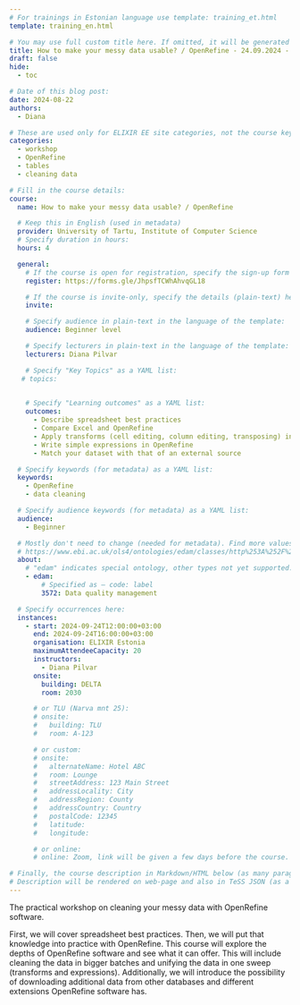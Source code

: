 ```yaml
---
# For trainings in Estonian language use template: training_et.html
template: training_en.html

# You may use full custom title here. If omitted, it will be generated from course name.
title: How to make your messy data usable? / OpenRefine - 24.09.2024 - Registration OPEN
draft: false
hide:
  - toc

# Date of this blog post:
date: 2024-08-22
authors:
  - Diana

# These are used only for ELIXIR EE site categories, not the course keywords on TESS
categories:
  - workshop
  - OpenRefine
  - tables
  - cleaning data

# Fill in the course details:
course:
  name: How to make your messy data usable? / OpenRefine

  # Keep this in English (used in metadata)
  provider: University of Tartu, Institute of Computer Science
  # Specify duration in hours:
  hours: 4

  general:
    # If the course is open for registration, specify the sign-up form link here (otherwise, remove it):
    register: https://forms.gle/JhpsfTCWhAhvqGL18

    # If the course is invite-only, specify the details (plain-text) here (otherwise, remove it):
    invite: 

    # Specify audience in plain-text in the language of the template:
    audience: Beginner level

    # Specify lecturers in plain-text in the language of the template:
    lecturers: Diana Pilvar

    # Specify "Key Topics" as a YAML list:
   # topics:
   

    # Specify "Learning outcomes" as a YAML list:
    outcomes:
      - Describe spreadsheet best practices
      - Compare Excel and OpenRefine
      - Apply transforms (cell editing, column editing, transposing) in OpenRefine
      - Write simple expressions in OpenRefine
      - Match your dataset with that of an external source 

  # Specify keywords (for metadata) as a YAML list:
  keywords:
    - OpenRefine
    - data cleaning

  # Specify audience keywords (for metadata) as a YAML list:
  audience:
    - Beginner

  # Mostly don't need to change (needed for metadata). Find more values here:
  # https://www.ebi.ac.uk/ols4/ontologies/edam/classes/http%253A%252F%252Fedamontology.org%252Ftopic_0003?lang=en
  about:
    # "edam" indicates special ontology, other types not yet supported.
    - edam:
        # Specified as – code: label
        3572: Data quality management

  # Specify occurrences here:
  instances:
    - start: 2024-09-24T12:00:00+03:00
      end: 2024-09-24T16:00:00+03:00
      organisation: ELIXIR Estonia
      maximumAttendeeCapacity: 20
      instructors:
        - Diana Pilvar
      onsite:
        building: DELTA
        room: 2030

      # or TLU (Narva mnt 25):
      # onsite:
      #   building: TLU
      #   room: A-123

      # or custom:
      # onsite:
      #   alternateName: Hotel ABC
      #   room: Lounge
      #   streetAddress: 123 Main Street
      #   addressLocality: City
      #   addressRegion: County
      #   addressCountry: Country
      #   postalCode: 12345
      #   latitude:
      #   longitude:

      # or online:
      # online: Zoom, link will be given a few days before the course.

# Finally, the course description in Markdown/HTML below (as many paragraphs as needed).
# Description will be rendered on web-page and also in TeSS JSON (as a string of HTML).
---
```


The practical workshop on cleaning your messy data with OpenRefine software.

First, we will cover spreadsheet best practices. Then, we will put that knowledge into practice with OpenRefine. This course will explore the depths of OpenRefine software and see what it can offer. This will include cleaning the data in bigger batches and unifying the data in one sweep (transforms and expressions). Additionally, we will introduce the possibility of downloading additional data from other databases and different extensions OpenRefine software has.
